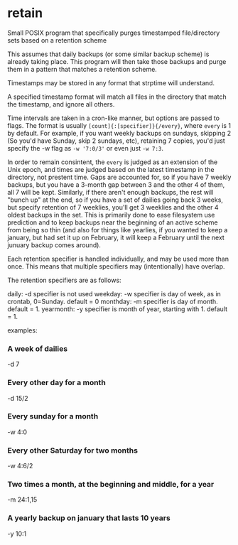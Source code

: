 # retain
Small POSIX program that specifically purges timestamped file/directory sets
based on a retention scheme

This assumes that daily backups (or some similar backup scheme) is already
taking place.  This program will then take those backups and purge them in a
pattern that matches a retention scheme.

Timestamps may be stored in any format that strptime will understand.

A specified timestamp format will match all files in the directory that match
the timestamp, and ignore all others.

Time intervals are taken in a cron-like manner, but options are passed to
flags.  The format is usually `[count]{:[specifier]}{/every}`, where
`every` is 1 by default.
For example, if you want weekly backups on sundays, skipping 2 (So you'd have
Sunday, skip 2 sundays, etc), retaining 7 copies, you'd just specify the -w
flag as `-w '7:0/3'` or even just `-w 7:3`.

In order to remain consintent, the `every` is judged as an extension of the
Unix epoch, and times are judged based on the latest timestamp in the
directory, not prestent time.  Gaps are accounted for, so if you have 7 weekly
backups, but you have a 3-month gap between 3 and the other 4 of them, all 7
will be kept. Similarly, if there aren't enough backups, the rest will "bunch
up" at the end, so if you have a set of dailies going back 3 weeks, but specify
retention of 7 weeklies, you'll get 3 weeklies and the other 4 oldest backups
in the set.  This is primarily done to ease filesystem use prediction and to
keep backups near the beginning of an active scheme from being so thin (and
also for things like yearlies, if you wanted to keep a january, but had set it
up on February, it will keep a February until the next junuary backup comes
around).

Each retention specifier is handled individually, and may be used more than
once.  This means that multiple specifiers may (intentionally) have overlap.

The retention specifiers are as follows:

daily:      -d  specifier is not used
weekday:    -w  specifier is day of week, as in crontab, 0=Sunday. default = 0
monthday:   -m  specifier is day of month. default = 1.
yearmonth:  -y  specifier is month of year, starting with 1. default = 1.

examples:

### A week of dailies
-d 7

### Every other day for a month
-d 15/2

### Every sunday for a month
-w 4:0

### Every other Saturday for two months
-w 4:6/2

### Two times a month, at the beginning and middle, for a year
-m 24:1,15

### A yearly backup on january that lasts 10 years
-y 10:1
